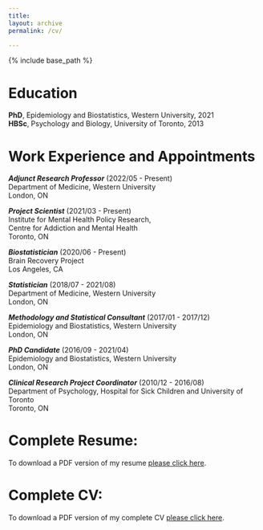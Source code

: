 ```yaml
---
title:  
layout: archive
permalink: /cv/

---
```


{% include base_path %}

# Education
**PhD**, Epidemiology and Biostatistics, Western University, 2021\
**HBSc**, Psychology and Biology, University of Toronto, 2013


# Work Experience and Appointments

**_Adjunct Research Professor_** (2022/05 - Present) <br>
Department of Medicine, Western University <br>
London, ON <br>

**_Project Scientist_** (2021/03 - Present) <br>
Institute for Mental Health Policy Research, <br>
Centre for Addiction and Mental Health <br>
Toronto, ON <br>

**_Biostatistician_** (2020/06 - Present) <br>
Brain Recovery Project <br>
Los Angeles, CA <br>
 
**_Statistician_** (2018/07 - 2021/08) <br>
Department of Medicine, Western University <br>
London, ON <br>
   
**_Methodology and Statistical Consultant_** (2017/01 - 2017/12) <br>
Epidemiology and Biostatistics, Western University <br>
London, ON <br>

**_PhD Candidate_** (2016/09 - 2021/04) <br>
Epidemiology and Biostatistics, Western University <br>
London, ON <br>

**_Clinical Research Project Coordinator_** (2010/12 - 2016/08) <br>
Department of Psychology, Hospital for Sick Children and University of Toronto <br>
Toronto, ON <br>


# Complete Resume:

To download a PDF version of my resume <a href="/files/Klajdi_Puka_Resume.pdf" target="_blank"> please click here</a>. 


# Complete CV:

To download a PDF version of my complete CV <a href="/files/Klajdi_Puka_CV.pdf" target="_blank"> please click here</a>. 



